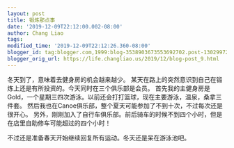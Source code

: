 ```yaml
---
layout: post
title: 锻炼那点事
date: '2019-12-09T22:12:00.002-08:00'
author: Chang Liao
tags:
modified_time: '2019-12-09T22:12:26.360-08:00'
blogger_id: tag:blogger.com,1999:blog-3538903673553692702.post-1302997266611467367
blogger_orig_url: https://life.changliao.us/2019/12/blog-post_9.html
---
```




冬天到了，意味着去健身房的机会越来越少。
某天在路上的突然意识到自己在锻炼上还是有所投资的。今天同时在三个俱乐部是会员。
首先我的主健身房是Gold，一个星期三四次游泳。以前还会打打篮球，现在主要游泳，温泉，桑拿三件套。
然后我也在Canoe俱乐部，整个夏天可能参加了不到十次，不过每次还是很开心。
另外，刚刚加入了自行车俱乐部。前后骑车的时候不到四个小时，但是在店里自助修车可能超过的四个小时！

不过还是准备春天开始继续回复所有运动。冬天还是呆在游泳池吧。